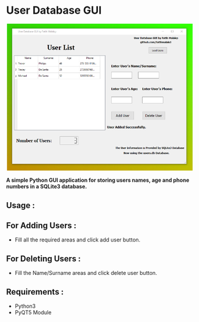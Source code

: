# User Database GUI

<div align="center">
    <img src="gitphoto.png" width="500px"</img> 
</div>




**A simple Python GUI application for storing users names, age and phone numbers in a SQLite3 database.**



## Usage :

## For Adding Users :

- Fill all the required areas and click add user button.

## For Deleting Users : 

- Fill the Name/Surname areas and click delete user button.


## Requirements :

- Python3
- PyQT5 Module


